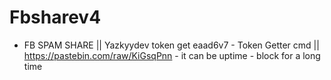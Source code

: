 # Fbsharev4
- FB SPAM SHARE ||  Yazkyydev token get  eaad6v7  - Token Getter cmd || https://pastebin.com/raw/KiGsqPnn - it can be uptime - block for a long time
